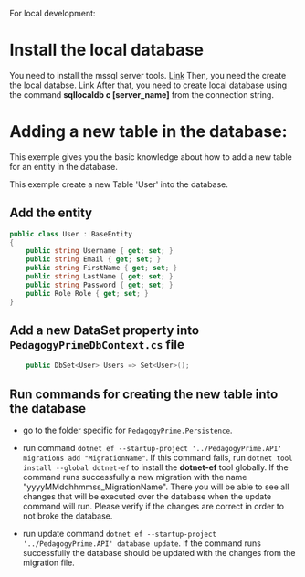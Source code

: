 For local development:

# Install the local database
You need to install the mssql server tools. [Link](https://www.youtube.com/watch?v=P6y0R3XzWlc&ab_channel=AmitThinks)
Then, you need the create the local databse. [Link](https://www.youtube.com/watch?v=_12OOgKzi7I&ab_channel=AVKDigital)
After that, you need to create local database using the command **sqllocaldb c [server_name]** from the connection string.
# Adding a new table in the database:
This exemple gives you the basic knowledge about how to add a new table for an entity in the database. 

This exemple create a new Table 'User' into the database.
## Add the entity
```c#
public class User : BaseEntity
{
	public string Username { get; set; }
	public string Email { get; set; }
	public string FirstName { get; set; }
	public string LastName { get; set; }
	public string Password { get; set; }
	public Role Role { get; set; }
}
```

## Add a new DataSet property into `PedagogyPrimeDbContext.cs` file
```c#
    public DbSet<User> Users => Set<User>();
```

## Run commands for creating the new table into the database
- go to the folder specific for `PedagogyPrime.Persistence`.

- run command `dotnet ef --startup-project '../PedagogyPrime.API' migrations add "MigrationName"`. If this command fails, run `dotnet tool install --global dotnet-ef` to install the **dotnet-ef** tool globally. If the command runs successfully a new migration with the name "yyyyMMddhhmmss_MigrationName". There you will be able to see all changes that will be executed over the database when the update command will run. Please verify if the changes are correct in order to not broke the database.

- run update command `dotnet ef --startup-project '../PedagogyPrime.API' database update`. If the command runs successfully the database should be updated with the changes from the migration file.